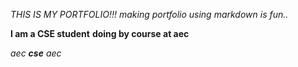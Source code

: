 *THIS IS MY PORTFOLIO!!!*
_making portfolio using markdown is fun.._

**I am a CSE student**
__doing by course at aec__

_aec **cse** aec_
